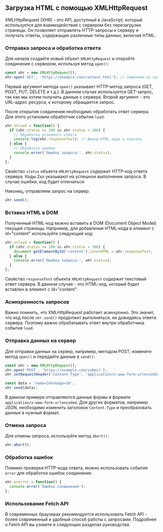 ## Загрузка HTML с помощью XMLHttpRequest

XMLHttpRequest (XHR) - это API, доступный в JavaScript, который используется для взаимодействия с сервером без перезагрузки страницы. Он позволяет отправлять HTTP-запросы к серверу и получать ответы, содержащие различные типы данных, включая HTML.

### Отправка запроса и обработка ответа

Для начала создайте новый объект `XMLHttpRequest` и откройте соединение с сервером, используя метод `open()`:

```javascript
const xhr = new XMLHttpRequest();
xhr.open('GET', 'https://example.com/content.html'); // Заменяем на нужный URL
```

Первый аргумент метода `open()` указывает HTTP-метод запроса (GET, POST, PUT, DELETE и т.д.). В данном случае используется GET-запрос, так как мы хотим получить данные с сервера. Второй аргумент - это URL-адрес ресурса, к которому обращается запрос.

После открытия соединения необходимо обработать ответ сервера. Для этого установим обработчик события `load`:

```javascript
xhr.onload = function() {
  if (xhr.status >= 200 && xhr.status < 300) {
    // Обработка успешного ответа
    console.log(xhr.responseText); // Вывод HTML-кода в консоль
  } else {
    // Обработка ошибки
    console.error('Ошибка запроса:', xhr.status);
  }
};
```

Свойство `status` объекта `XMLHttpRequest` содержит HTTP-код ответа сервера. Коды 2xx указывают на успешное выполнение запроса. В случае ошибки, код будет отличаться.

Наконец, отправляем запрос на сервер:

```javascript
xhr.send();
```

### Вставка HTML в DOM

Полученный HTML-код можно вставить в DOM (Document Object Model) текущей страницы. Например, для добавления HTML-кода в элемент с id="content" используйте следующий код:

```javascript
xhr.onload = function() {
  if (xhr.status >= 200 && xhr.status < 300) {
    document.getElementById('content').innerHTML = xhr.responseText;
  } else {
    console.error('Ошибка запроса:', xhr.status);
  }
};
```

Свойство `responseText` объекта `XMLHttpRequest` содержит текстовый ответ сервера. В данном случае - это HTML-код, который будет вставлен в элемент с id="content".

### Асинхронность запросов

Важно помнить, что XMLHttpRequest работает асинхронно. Это значит, что код после `xhr.send()` продолжит выполняться, не дожидаясь ответа сервера. Поэтому важно обрабатывать ответ внутри обработчика события `load`.

### Отправка данных на сервер

Для отправки данных на сервер, например, методом POST, измените метод `open()` и передайте данные в `send()`:

```javascript
const xhr = new XMLHttpRequest();
xhr.open('POST', 'https://example.com/submit');
xhr.setRequestHeader('Content-Type', 'application/x-www-form-urlencoded');

const data = 'name=John&age=30';
xhr.send(data);
```

В данном примере отправляются данные формы в формате `application/x-www-form-urlencoded`. Для других форматов, например JSON, необходимо изменить заголовок `Content-Type` и преобразовать данные в нужный формат.

### Отмена запроса

Для отмены запроса, используйте метод `abort()`:

```javascript
xhr.abort();
```

### Обработка ошибок

Помимо проверки HTTP-кода ответа, можно использовать событие `error` для обработки ошибок соединения:

```javascript
xhr.onerror = function() {
  console.error('Ошибка соединения');
};
```

### Использование Fetch API

В современных браузерах рекомендуется использовать Fetch API - более современный и удобный способ работы с запросами. Подробнее о Fetch API вы узнаете в следующих разделах руководства.
